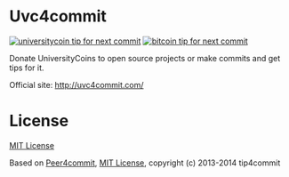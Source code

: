 Uvc4commit
==========

[![universitycoin tip for next commit](http://uvc4commit.com/projects/1.svg)](http://uvc4commit.com/projects/1)
[![bitcoin tip for next commit](http://http://tip4commit.com/projects/738.svg)](http://tip4commit.com/projects/738)

Donate UniversityCoins to open source projects or make commits and get tips for it.

Official site: http://uvc4commit.com/


License
=======

[MIT License](https://github.com/husthub/uvc4commit/blob/master/LICENSE)

Based on [Peer4commit](http://peer4commit.com/), [MIT License](https://github.com/sigmike/peer4commit/blob/master/LICENSE), copyright (c) 2013-2014 tip4commit
